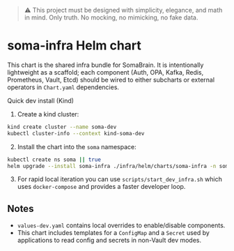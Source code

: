 > :warning: This project must be designed with simplicity, elegance, and math in mind. Only truth. No mocking, no mimicking, no fake data.

# soma-infra Helm chart

This chart is the shared infra bundle for SomaBrain. It is intentionally
lightweight as a scaffold; each component (Auth, OPA, Kafka, Redis, Prometheus,
Vault, Etcd) should be wired to either subcharts or external
operators in `Chart.yaml` dependencies.

Quick dev install (Kind)

1. Create a kind cluster:

```bash
kind create cluster --name soma-dev
kubectl cluster-info --context kind-soma-dev
```

2. Install the chart into the `soma` namespace:

```bash
kubectl create ns soma || true
helm upgrade --install soma-infra ./infra/helm/charts/soma-infra -n soma -f infra/helm/charts/soma-infra/values.yaml
```

3. For rapid local iteration you can use `scripts/start_dev_infra.sh` which
   uses `docker-compose` and provides a faster developer loop.

Notes
-----
- `values-dev.yaml` contains local overrides to enable/disable components.
- This chart includes templates for a `ConfigMap` and a `Secret` used by
  applications to read config and secrets in non-Vault dev modes.
